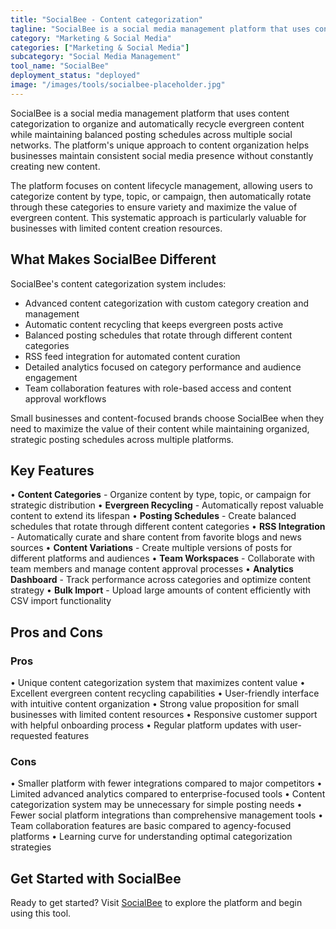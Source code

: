 ```yaml
---
title: "SocialBee - Content categorization"
tagline: "SocialBee is a social media management platform that uses content categorization to organize and automatically recycle evergreen content while maintaining balanced posting schedules..."
category: "Marketing & Social Media"
categories: ["Marketing & Social Media"]
subcategory: "Social Media Management"
tool_name: "SocialBee"
deployment_status: "deployed"
image: "/images/tools/socialbee-placeholder.jpg"
---
```


SocialBee is a social media management platform that uses content categorization to organize and automatically recycle evergreen content while maintaining balanced posting schedules across multiple social networks. The platform's unique approach to content organization helps businesses maintain consistent social media presence without constantly creating new content.

The platform focuses on content lifecycle management, allowing users to categorize content by type, topic, or campaign, then automatically rotate through these categories to ensure variety and maximize the value of evergreen content. This systematic approach is particularly valuable for businesses with limited content creation resources.

## What Makes SocialBee Different

SocialBee's content categorization system includes:
- Advanced content categorization with custom category creation and management
- Automatic content recycling that keeps evergreen posts active
- Balanced posting schedules that rotate through different content categories
- RSS feed integration for automated content curation
- Detailed analytics focused on category performance and audience engagement
- Team collaboration features with role-based access and content approval workflows

Small businesses and content-focused brands choose SocialBee when they need to maximize the value of their content while maintaining organized, strategic posting schedules across multiple platforms.

## Key Features

• **Content Categories** - Organize content by type, topic, or campaign for strategic distribution
• **Evergreen Recycling** - Automatically repost valuable content to extend its lifespan
• **Posting Schedules** - Create balanced schedules that rotate through different content categories
• **RSS Integration** - Automatically curate and share content from favorite blogs and news sources
• **Content Variations** - Create multiple versions of posts for different platforms and audiences
• **Team Workspaces** - Collaborate with team members and manage content approval processes
• **Analytics Dashboard** - Track performance across categories and optimize content strategy
• **Bulk Import** - Upload large amounts of content efficiently with CSV import functionality

## Pros and Cons

### Pros
• Unique content categorization system that maximizes content value
• Excellent evergreen content recycling capabilities
• User-friendly interface with intuitive content organization
• Strong value proposition for small businesses with limited content resources
• Responsive customer support with helpful onboarding process
• Regular platform updates with user-requested features

### Cons
• Smaller platform with fewer integrations compared to major competitors
• Limited advanced analytics compared to enterprise-focused tools
• Content categorization system may be unnecessary for simple posting needs
• Fewer social platform integrations than comprehensive management tools
• Team collaboration features are basic compared to agency-focused platforms
• Learning curve for understanding optimal categorization strategies

## Get Started with SocialBee

Ready to get started? Visit [SocialBee](https://socialbee.com/) to explore the platform and begin using this tool.